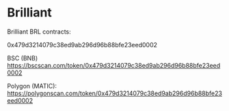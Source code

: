 # Brilliant
Brilliant BRL contracts:

0x479d3214079c38ed9ab296d96b88bfe23eed0002

BSC (BNB)
https://bscscan.com/token/0x479d3214079c38ed9ab296d96b88bfe23eed0002

Polygon (MATIC):
https://polygonscan.com/token/0x479d3214079c38ed9ab296d96b88bfe23eed0002
